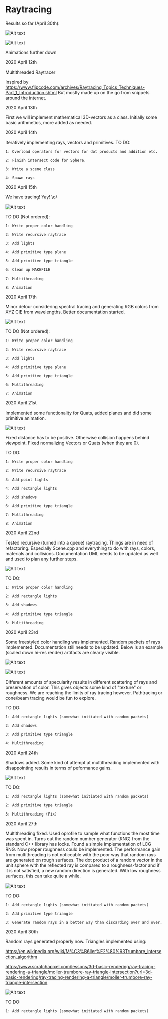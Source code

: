 # Raytracing

Results so far (April 30th):

![Alt text](tris.png?raw=true "Triangles everywhere!")

![Alt text](ani_tris.gif?raw=true "Triangles everywhere!")

Animations further down


2020 April 12th

Multithreaded Raytracer

Inspired by
https://www.flipcode.com/archives/Raytracing_Topics_Techniques-Part_1_Introduction.shtml
But mostly made up on the go from snippets around the internet.


2020 April 13th 

First we will implement mathematical 3D-vectors as a class.
Initially some basic arithmetics, more added as needed.

2020 April 14th

Iteratively implementing rays, vectors and primitives.
TO DO:


	1: Overload operators for vectors for dot products and addition etc.

	2: Finish intersect code for Sphere.

	3: Write a scene class

	4: Spawn rays

2020 April 15th

We have tracing! Yay! \o/

![Alt text](test.jpg?raw=true "First trace")

TO DO (Not ordered):


	1: Write proper color handling

	2: Write recursive raytrace

	3: Add lights
	
	4: Add primitive type plane

	5: Add primitive type triangle

	6: Clean up MAKEFILE

	7: Multithreading

	8: Animation

2020 April 17th

Minor detour considering spectral tracing and generating RGB colors from XYZ CIE from wavelengths.
Better documentation started.

![Alt text](docu.png?raw=true "UML")

TO DO (Not ordered):


	1: Write proper color handling

	2: Write recursive raytrace

	3: Add lights
	
	4: Add primitive type plane

	5: Add primitive type triangle

	6: Multithreading

	7: Animation

2020 April 21st

Implemented some functionality for Quats, added planes and did some primitive animation.

![Alt text](ani.gif?raw=true "Primitive animation")

Fixed distance has to be positive. Otherwise collision happens behind viewpoint.
Fixed normalizing Vectors or Quats (when they are 0).

TO DO:

	1: Write proper color handling

	2: Write recursive raytrace

	3: Add point lights

	4: Add rectangle lights

	5: Add shadows

	6: Add primitive type triangle

	7: Multithreading

	8: Animation

2020 April 22nd

Tested recursive (turned into a queue) raytracing. Things are in need of refactoring.
Especially Scene.cpp and everything to do with rays, colors, materials and collisions.
Documentation UML needs to be updated as well and used to plan any further steps.

![Alt text](ani_refl.gif?raw=true "Primitive animation")

TO DO:

	1: Write proper color handling

	2: Add rectangle lights

	3: Add shadows

	4: Add primitive type triangle

	5: Multithreading

2020 April 23rd

Some freestyled color handling was implemented.
Random packets of rays implemented.
Documentation still needs to be updated.
Below is an example (scaled down hi-res render) artifacts are clearly visible.

![Alt text](supersampled.png?raw=true "4k downsized")

![Alt text](ani_super.gif?raw=true "1280 downsized animation")

Different amounts of specularity results in different scattering of rays and preservation of color.
This gives objects some kind of "texture" or roughness. We are reaching the limits of ray tracing however.
Pathtracing or cone/beam tracing would be fun to explore.

TO DO:

	1: Add rectangle lights (somewhat initiated with random packets)

	2: Add shadows

	3: Add primitive type triangle

	4: Multithreading


2020 April 24th

Shadows added. Some kind of attempt at multithreading implemented with disappointing results in terms of peformance gains.

![Alt text](ani_shadows.gif?raw=true "Shadows")

TO DO:

	1: Add rectangle lights (somewhat initiated with random packets)

	2: Add primitive type triangle

	3: Multithreading (Fix)

2020 April 27th

Multithreading fixed. Used oprofile to sample what functions the most time was spent in. Turns out the random number generator (RNG)
from the standard C++ library has locks. Found a simple implementation of LCG RNG. Now proper roughness could be implemented.
The performance gain from multithreading is not noticeable with the poor way that random rays are generated on rough surfaces.
The dot product of a random vector in the unit sphere with the reflected ray is compared to a roughness-factor and if it is not
satisfied, a new random direction is generated. With low roughness surfaces, this can take quite a while.

![Alt text](ani_rough.gif?raw=true "Roughness")

TO DO:

	1: Add rectangle lights (somewhat initiated with random packets)

	2: Add primitive type triangle

	3: Generate random rays in a better way than discarding over and over.

2020 April 30th

Random rays generated properly now. Triangles implemented using: 

https://en.wikipedia.org/wiki/M%C3%B6ller%E2%80%93Trumbore_intersection_algorithm

https://www.scratchapixel.com/lessons/3d-basic-rendering/ray-tracing-rendering-a-triangle/moller-trumbore-ray-triangle-intersection?url=3d-basic-rendering/ray-tracing-rendering-a-triangle/moller-trumbore-ray-triangle-intersection

![Alt text](tris.png?raw=true "Triangles")

TO DO:

	1: Add rectangle lights (somewhat initiated with random packets)

